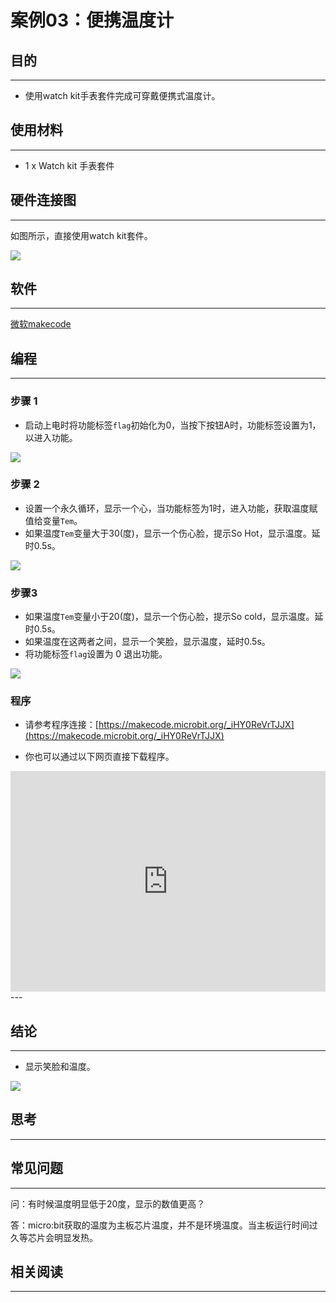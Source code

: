 # 案例03：便携温度计

## 目的
---
- 使用watch kit手表套件完成可穿戴便携式温度计。

## 使用材料
---

- 1 x Watch kit 手表套件


## 硬件连接图
---

如图所示，直接使用watch kit套件。

![](./images/vOZpBF4.jpg)



## 软件
---

[微软makecode](https://makecode.microbit.org/#)

## 编程
---
### 步骤 1

- 启动上电时将功能标签`flag`初始化为0，当按下按钮A时，功能标签设置为1，以进入功能。

![](./images/watch_kit_case_03_01.png)

### 步骤 2

- 设置一个永久循环，显示一个心，当功能标签为1时，进入功能，获取温度赋值给变量`Tem`。
- 如果温度`Tem`变量大于30(度)，显示一个伤心脸，提示So Hot，显示温度。延时0.5s。

![](./images/watch_kit_case_03_02.png)

### 步骤3

- 如果温度`Tem`变量小于20(度)，显示一个伤心脸，提示So cold，显示温度。延时0.5s。
- 如果温度在这两者之间，显示一个笑脸，显示温度，延时0.5s。
- 将功能标签`flag`设置为 0 退出功能。

![](./images/watch_kit_case_03_03.png)



### 程序
- 请参考程序连接：[https://makecode.microbit.org/_iHY0ReVrTJJX](https://makecode.microbit.org/_iHY0ReVrTJJX)

- 你也可以通过以下网页直接下载程序。

<div style="position:relative;height:0;padding-bottom:70%;overflow:hidden;"><iframe style="position:absolute;top:0;left:0;width:100%;height:100%;" src="https://makecode.microbit.org/#pub:_iHY0ReVrTJJX" frameborder="0" sandbox="allow-popups allow-forms allow-scripts allow-same-origin"></iframe></div>  
---


## 结论
---

- 显示笑脸和温度。

![](./images/I7ZCzeC.gif)

## 思考
---


## 常见问题
---
问：有时候温度明显低于20度，显示的数值更高？

答：micro:bit获取的温度为主板芯片温度，并不是环境温度。当主板运行时间过久等芯片会明显发热。

## 相关阅读  
---

